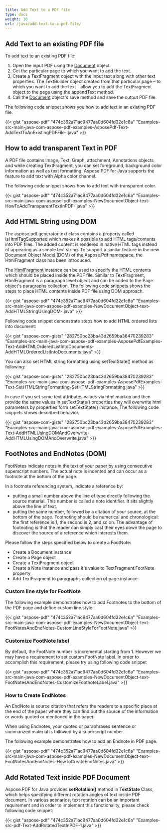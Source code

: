 ```yaml
---
title: Add Text to a PDF file
type: docs
weight: 10
url: /java/add-text-to-a-pdf-file/
---
```


## **Add Text to an existing PDF file**
To add text to an existing PDF file:

1. Open the input PDF using the [Document](https://apireference.aspose.com/java/pdf/com.aspose.pdf/Document) object.
1. Get the particular page to which you want to add the text.
1. Create a TextFragment object with the input text along with other text properties. The TextBuilder object created from that particular page – to which you want to add the text – allow you to add the TextFragment object to the page using the appendText method.
1. Call the [Document](https://apireference.aspose.com/java/pdf/com.aspose.pdf/Document) object's save method and save the output PDF file.

The following code snippet shows you how to add text in an existing PDF file.

{{< gist "aspose-pdf" "474c352a71ac9477aa0d604fd32e1c6a" "Examples-src-main-java-com-aspose-pdf-examples-AsposePdf-Text-AddTextToAnExistingPDFFile-.java" >}}
## **How to add transparent Text in PDF**
A PDF file contains Image, Text, Graph, attachment, Annotations objects and while creating TextFragment, you can set foreground, background color information as well as text formatting. Aspose.PDF for Java supports the feature to add text with Alpha color channel.

The following code snippet shows how to add text with transparent color.

{{< gist "aspose-pdf" "474c352a71ac9477aa0d604fd32e1c6a" "Examples-src-main-java-com-aspose-pdf-examples-NewDocumentObject-text-HowToAddTransparentTextInPDF-.java" >}}
## **Add HTML String using DOM**
The aspose.pdf.generator.text class contains a property called IsHtmlTagSupported which makes it possible to add HTML tags/contents into PDF files. The added content is rendered in native HTML tags instead of appearing as a simple text string. To support a similar feature in the new Document Object Model (DOM) of the Aspose.Pdf namespace, the HtmlFragment class has been introduced.

The [HtmlFragment ](https://apireference.aspose.com/java/pdf/com.aspose.pdf/htmlfragment)instance can be used to specify the HTML contents which should be placed inside the PDF file. Similar to TextFragment, HtmlFragment is a paragraph level object and can be added to the Page object's paragraphs collection. The following code snippets shows the steps to place HTML contents inside PDF file using DOM approach.

{{< gist "aspose-pdf" "474c352a71ac9477aa0d604fd32e1c6a" "Examples-src-main-java-com-aspose-pdf-examples-NewDocumentObject-text-AddHTMLStringUsingDOM-.java" >}}

Following code snippet demonstrate steps how to add HTML ordered lists into document:

{{< gist "aspose-com-gists" "282750bc23ba43d2659ba38470239283" "Examples-src-main-java-com-aspose-pdf-examples-AsposePdfExamples-Text-AddHTMLOrderedListIntoDocuments-AddHTMLOrderedListIntoDocuments.java" >}}

You can also set HTML string formatting using setTextState() method as following:

{{< gist "aspose-com-gists" "282750bc23ba43d2659ba38470239283" "Examples-src-main-java-com-aspose-pdf-examples-AsposePdfExamples-Text-SetHTMLStringFormatting-SetHTMLStringFormatting.java" >}}

In case if you set some text attributes values via html markup and then provide the same values in setTextState() properties they will overwrite html parameters by properties form setTextState() instance. The following code snippets shows described behavior.

{{< gist "aspose-com-gists" "282750bc23ba43d2659ba38470239283" "Examples-src-main-java-com-aspose-pdf-examples-AsposePdfExamples-Text-AddHTMLUsingDOMAndOverwrite-AddHTMLUsingDOMAndOverwrite.java" >}}
## **FootNotes and EndNotes (DOM)**
FootNotes indicate notes in the text of your paper by using consecutive superscript numbers. The actual note is indented and can occur as a footnote at the bottom of the page.

In a footnote referencing system, indicate a reference by:

- putting a small number above the line of type directly following the source material. This number is called a note identifier. It sits slightly above the line of text.
- putting the same number, followed by a citation of your source, at the bottom of the page. Footnoting should be numerical and chronological: the first reference is 1, the second is 2, and so on. The advantage of footnoting is that the reader can simply cast their eyes down the page to discover the source of a reference which interests them.

Please follow the steps specified below to create a FootNote:

- Create a Document instance
- Create a Page object
- Create a TextFragment object
- Create a Note instance and pass it's value to TextFragment.FootNote property
- Add TextFragment to paragraphs collection of page instance
### **Custom line style for FootNote**
The following example demonstrates how to add Footnotes to the bottom of the PDF page and define custom line style.

{{< gist "aspose-pdf" "474c352a71ac9477aa0d604fd32e1c6a" "Examples-src-main-java-com-aspose-pdf-examples-NewDocumentObject-text-FootNotesAndEndNotes-CustomLineStyleForFootNote.java" >}}
### **Customize FootNote label**
By default, the FootNote number is incremental starting from 1. However we may have a requirement to set custom FootNote label. In order to accomplish this requirement, please try using following code snippet

{{< gist "aspose-pdf" "474c352a71ac9477aa0d604fd32e1c6a" "Examples-src-main-java-com-aspose-pdf-examples-NewDocumentObject-text-FootNotesAndEndNotes-CustomizeFootnoteLabel.java" >}}
### **How to Create EndNotes**
An EndNote is source citation that refers the readers to a specific place at the end of the paper where they can find out the source of the information or words quoted or mentioned in the paper.

When using Endnotes, your quoted or paraphrased sentence or summarized material is followed by a superscript number.

The following example demonstrates how to add an Endnote in PDF page.

{{< gist "aspose-pdf" "474c352a71ac9477aa0d604fd32e1c6a" "Examples-src-main-java-com-aspose-pdf-examples-NewDocumentObject-text-FootNotesAndEndNotes-HowToCreateEndNotes.java" >}}
## **Add Rotated Text inside PDF Document**
Aspose.PDF for Java provides **setRotation()** method in **TextState** Class, which helps specifying different rotation angles of text inside PDF document. In various scenarios, text rotation can be an important requirement and in order to implement this functionality, please check following code snippet:

{{< gist "aspose-pdf" "474c352a71ac9477aa0d604fd32e1c6a" "Examples-src-pdf-Text-AddRotatedTextInPDF-1.java" >}}
